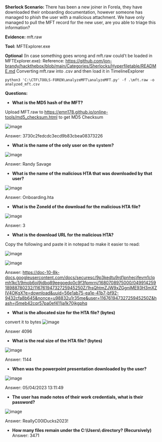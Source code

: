 **Sherlock Scenario:**
There has been a new joiner in Forela, they have downloaded their onboarding documentation, however someone has managed to phish the user with a malicious attachment. We have only managed to pull the MFT record for the new user, are you able to triage this information?

**Evidence:** mft.raw


**Tool:** MFTExplorer.exe 


**Optional** (In case something goes wrong and mft.raw could't be loaded in MFTExplorer.exe): 
Reference: https://github.com/jon-brandy/hackthebox/blob/main/Categories/Sherlocks/Hyperfiletable/README.md
Converting mft.raw into .csv and then load it in TimelineExplorer
```
python3 'C:\CTF\TOOLS-FOREN\analyzeMFT\analyzeMFT.py' -f .\mft.raw -o analyzed_mft.csv
```



**Questions:**


- **What is the MD5 hash of the MFT?**


Upload MFT.raw to https://emn178.github.io/online-tools/md5_checksum.html to get MD5 Checksum

![image](https://github.com/jirayus013t/cybersecurityprojects/assets/49973180/f9f4a9cf-e44c-46da-9199-d9c06d4aca85)


Answer: 3730c2fedcdc3ecd9b83cbea08373226



- **What is the name of the only user on the system?**

![image](https://github.com/jirayus013t/cybersecurityprojects/assets/49973180/0bcb58b2-d733-4ca5-9b3e-75459e29a278)


Answer: Randy Savage

- **What is the name of the malicious HTA that was downloaded by that user?**

![image](https://github.com/jirayus013t/cybersecurityprojects/assets/49973180/e1907d45-e3b6-410a-a639-cb2db2c49259)



Answer: Onboarding.hta

- **What is the ZoneId of the download for the malicious HTA file?**


![image](https://github.com/jirayus013t/cybersecurityprojects/assets/49973180/e334aad9-3ade-4942-a413-b212f44ea800)


Answer: 3

- **What is the download URL for the malicious HTA?**


Copy the following and paste it in notepad to make it easier to read:

![image](https://github.com/jirayus013t/cybersecurityprojects/assets/49973180/fbed5826-4737-4605-9ca0-46304eb8870a)


![image](https://github.com/jirayus013t/cybersecurityprojects/assets/49973180/831b58b8-b2ed-4204-ba9e-a4005f0cfcf8)




Answer: https://doc-10-8k-docs.googleusercontent.com/docs/securesc/9p3kedtu9rd1pnhecjfevm1clqmh1kc1/9mob6oj9jdbq89eegoedo0c9f3fpmrnj/1680708975000/04991425918988780232/11676194732725945250Z/1hsQhtmZJW9xZGgniME93H3mXZIV4OKgX?e=download&uuid=56e1ab75-ea1e-41b7-bf92-9432cfa8b645&nonce=u98832u1r35me&user=11676194732725945250Z&hash=j5meb42cqr57pa0ef411ja1k70jkgphq

- **What is the allocated size for the HTA file? (bytes)**


convert it to bytes
![image](https://github.com/jirayus013t/cybersecurityprojects/assets/49973180/38de0759-ddac-4a11-a87e-6258c7787b71)



Answer 4096

- **What is the real size of the HTA file? (bytes)**



![image](https://github.com/jirayus013t/cybersecurityprojects/assets/49973180/d1a037c1-7750-45a2-90e0-07dcd90a6acb)


Answer: 1144



- **When was the powerpoint presentation downloaded by the user?**

![image](https://github.com/jirayus013t/cybersecurityprojects/assets/49973180/b85abd69-7920-4ea3-9747-baf2ac6fc211)



Answer: 05/04/2023 13:11:49


- **The user has made notes of their work credentials, what is their password?**

![image](https://github.com/jirayus013t/cybersecurityprojects/assets/49973180/4312e292-fe49-4f8d-8f58-1fbe3965731a)



Answer: ReallyC00lDucks2023!

- **How many files remain under the C:\Users\ directory? (Recursively)**
Answer: 3471
